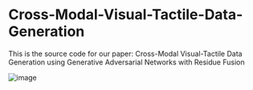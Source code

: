 # Cross-Modal-Visual-Tactile-Data-Generation
This is the source code for our paper: 
Cross-Modal Visual-Tactile Data Generation using Generative Adversarial Networks with Residue Fusion

![image](https://github.com/Visual-Tactile-Data-Generation/main/blob/image-folder/teas.jpg)

